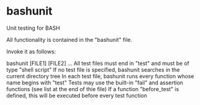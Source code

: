 bashunit
========

Unit testing for BASH

All functionality is contained in the "bashunit" file.

Invoke it as follows:

 bashunit [FILE1] [FILE2] ...
 All test files must end in "test" and must be of type "shell script"
 If no test file is specified, bashunit searches in the current directory tree
 In each test file, bashunit runs every function whose name begins with "test"
 Tests may use the built-in "fail" and assertion functions
 (see list at the end of thie file)
 If a function "before_test" is defined, this will be executed before every test function

